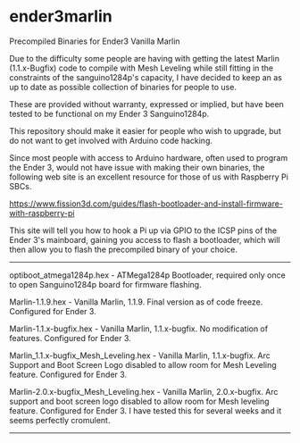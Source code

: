# ender3marlin
Precompiled Binaries for Ender3 Vanilla Marlin

Due to the difficulty some people are having with getting the latest Marlin (1.1.x-Bugfix) code to compile with Mesh Leveling while still fitting in the constraints of the sanguino1284p's capacity, I have decided to keep an as up to date as possible collection of binaries for people to use.  

These are provided without warranty, expressed or implied, but have been tested to be functional on my Ender 3 Sanguino1284p.

This repository should make it easier for people who wish to upgrade, but do not want to get involved with Arduino code hacking.

Since most people with access to Arduino hardware, often used to program the Ender 3, would not have issue with making their own binaries, the following web site is an excellent resource for those of us with Raspberry Pi SBCs.  

https://www.fission3d.com/guides/flash-bootloader-and-install-firmware-with-raspberry-pi

This site will tell you how to hook a Pi up via GPIO to the ICSP pins of the Ender 3's mainboard, gaining you access to flash a bootloader, which will then allow you to flash the precompiled binary of your choice.


--------------

optiboot_atmega1284p.hex - ATMega1284p Bootloader, required only once to open Sanguino1284p board for firmware flashing.

Marlin-1.1.9.hex	- Vanilla Marlin, 1.1.9. Final version as of code freeze. Configured for Ender 3.

Marlin-1.1.x-bugfix.hex	- Vanilla Marlin, 1.1.x-bugfix. No modification of features. Configured for Ender 3.

Marlin_1.1.x-bugfix_Mesh_Leveling.hex - Vanilla Marlin, 1.1.x-bugfix. Arc Support and Boot Screen Logo disabled to allow room for Mesh Leveling feature. Configured for Ender 3.

Marlin-2.0.x-bugfix_Mesh_Leveling.hex - Vanilla Marlin, 2.0.x-bugfix. Arc support and boot screen logo disabled to allow room for Mesh leveling feature. Configured for Ender 3. I have tested this for several weeks and it seems perfectly cromulent.

--------------
